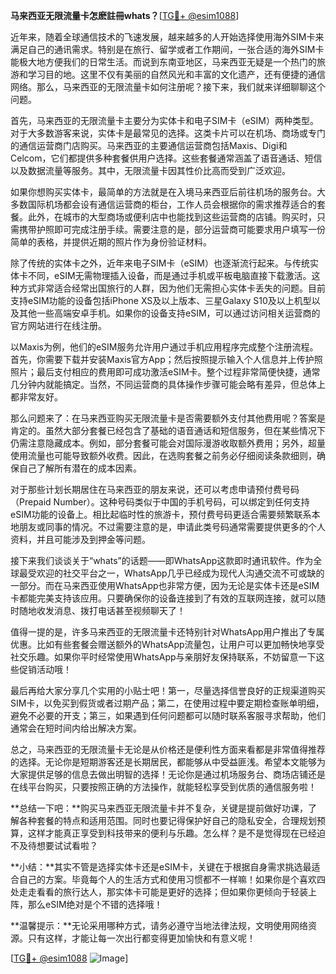 **马来西亚无限流量卡怎麽註冊whats？**[[TG💪+ @esim1088](https://t.me/s/esim1088)]

近年来，随着全球通信技术的飞速发展，越来越多的人开始选择使用海外SIM卡来满足自己的通讯需求。特别是在旅行、留学或者工作期间，一张合适的海外SIM卡能极大地方便我们的日常生活。而说到东南亚地区，马来西亚无疑是一个热门的旅游和学习目的地。这里不仅有美丽的自然风光和丰富的文化遗产，还有便捷的通信网络。那么，马来西亚的无限流量卡如何注册呢？接下来，我们就来详细聊聊这个问题。

首先，马来西亚的无限流量卡主要分为实体卡和电子SIM卡（eSIM）两种类型。对于大多数游客来说，实体卡是最常见的选择。这类卡片可以在机场、商场或专门的通信运营商门店购买。马来西亚的主要通信运营商包括Maxis、Digi和Celcom，它们都提供多种套餐供用户选择。这些套餐通常涵盖了语音通话、短信以及数据流量等服务。其中，无限流量卡因其性价比高而受到广泛欢迎。

如果你想购买实体卡，最简单的方法就是在入境马来西亚后前往机场的服务台。大多数国际机场都会设有通信运营商的柜台，工作人员会根据你的需求推荐适合的套餐。此外，在城市的大型商场或便利店中也能找到这些运营商的店铺。购买时，只需携带护照即可完成注册手续。需要注意的是，部分运营商可能要求用户填写一份简单的表格，并提供近期的照片作为身份验证材料。

除了传统的实体卡之外，近年来电子SIM卡（eSIM）也逐渐流行起来。与传统实体卡不同，eSIM无需物理插入设备，而是通过手机或平板电脑直接下载激活。这种方式非常适合经常出国旅行的人群，因为他们无需担心实体卡丢失的问题。目前支持eSIM功能的设备包括iPhone XS及以上版本、三星Galaxy S10及以上机型以及其他一些高端安卓手机。如果你的设备支持eSIM，可以通过访问相关运营商的官方网站进行在线注册。

以Maxis为例，他们的eSIM服务允许用户通过手机应用程序完成整个注册流程。首先，你需要下载并安装Maxis官方App；然后按照提示输入个人信息并上传护照照片；最后支付相应的费用即可成功激活eSIM卡。整个过程非常简便快捷，通常几分钟内就能搞定。当然，不同运营商的具体操作步骤可能会略有差异，但总体上都非常友好。

那么问题来了：在马来西亚购买无限流量卡是否需要额外支付其他费用呢？答案是肯定的。虽然大部分套餐已经包含了基础的语音通话和短信服务，但在某些情况下仍需注意隐藏成本。例如，部分套餐可能会对国际漫游收取额外费用；另外，超量使用流量也可能导致额外收费。因此，在选购套餐之前务必仔细阅读条款细则，确保自己了解所有潜在的成本因素。

对于那些计划长期居住在马来西亚的朋友来说，还可以考虑申请预付费号码（Prepaid Number）。这种号码类似于中国的手机号码，可以绑定到任何支持eSIM功能的设备上。相比起临时性的旅游卡，预付费号码更适合需要频繁联系本地朋友或同事的情况。不过需要注意的是，申请此类号码通常需要提供更多的个人资料，并且可能涉及到押金等问题。

接下来我们谈谈关于“whats”的话题——即WhatsApp这款即时通讯软件。作为全球最受欢迎的社交平台之一，WhatsApp几乎已经成为现代人沟通交流不可或缺的一部分。而在马来西亚使用WhatsApp也非常方便，因为无论是实体卡还是eSIM卡都能完美支持该应用。只要确保你的设备连接到了有效的互联网连接，就可以随时随地收发消息、拨打电话甚至视频聊天了！

值得一提的是，许多马来西亚的无限流量卡还特别针对WhatsApp用户推出了专属优惠。比如有些套餐会赠送额外的WhatsApp流量包，让用户可以更加畅快地享受社交乐趣。如果你平时经常使用WhatsApp与亲朋好友保持联系，不妨留意一下这些促销活动哦！

最后再给大家分享几个实用的小贴士吧！第一，尽量选择信誉良好的正规渠道购买SIM卡，以免买到假货或者过期产品；第二，在使用过程中要定期检查账单明细，避免不必要的开支；第三，如果遇到任何问题都可以随时联系客服寻求帮助，他们通常会在短时间内给出解决方案。

总之，马来西亚的无限流量卡无论是从价格还是便利性方面来看都是非常值得推荐的选择。无论你是短期游客还是长期居民，都能够从中受益匪浅。希望本文能够为大家提供足够的信息去做出明智的选择！无论你是通过机场服务台、商场店铺还是在线平台购买，只要按照正确的方法操作，就能轻松享受到优质的通信服务啦！

**总结一下吧：**购买马来西亚无限流量卡并不复杂，关键是提前做好功课，了解各种套餐的特点和适用范围。同时也要记得保护好自己的隐私安全，合理规划预算，这样才能真正享受到科技带来的便利与乐趣。怎么样？是不是觉得现在已经迫不及待想要试试看啦？

**小结：**其实不管是选择实体卡还是eSIM卡，关键在于根据自身需求挑选最适合自己的方案。毕竟每个人的生活方式和使用习惯都不一样嘛！如果你是个喜欢四处走走看看的旅行达人，那实体卡可能是更好的选择；但如果你更倾向于轻装上阵，那么eSIM绝对是个不错的选择哦！

**温馨提示：**无论采用哪种方式，请务必遵守当地法律法规，文明使用网络资源。只有这样，才能让每一次出行都变得更加愉快和有意义呢！

[[TG💪+ @esim1088](https://t.me/s/esim1088) ![Image](https://i.postimg.cc/4NQfJmqS/Snipaste-2025-05-13-00-14-12.png)]